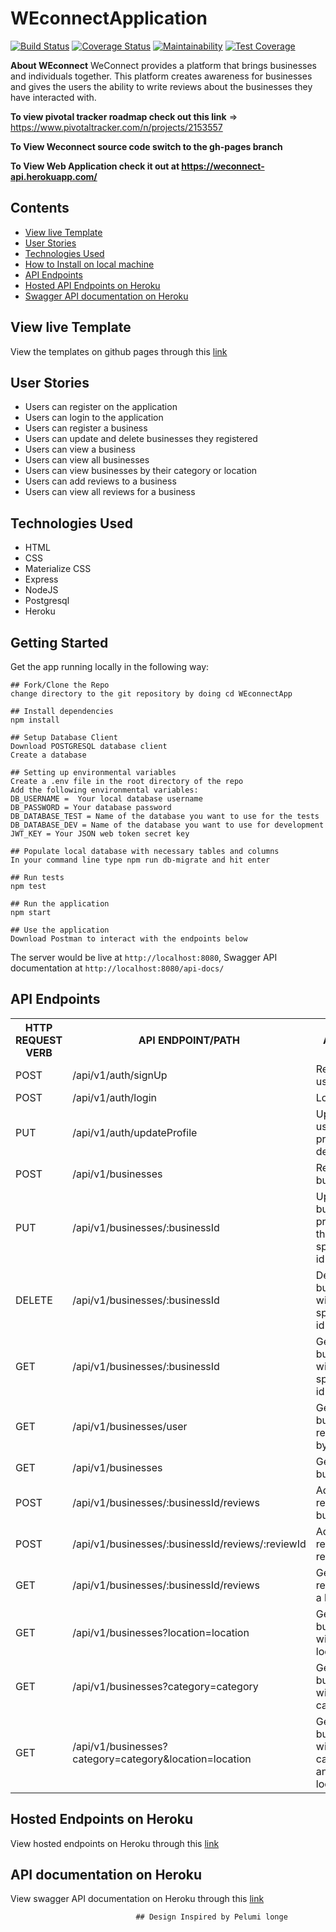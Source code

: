 # WEconnectApplication
[![Build Status](https://travis-ci.org/Daramola98/WEconnectApp.svg?branch=develop)](https://travis-ci.org/Daramola98/WEconnectApp) [![Coverage Status](https://coveralls.io/repos/github/Daramola98/WEconnectApp/badge.svg?branch=develop)](https://coveralls.io/github/Daramola98/WEconnectApp?branch=develop) [![Maintainability](https://api.codeclimate.com/v1/badges/0d95425a0e5fa2106ac8/maintainability)](https://codeclimate.com/github/Daramola98/WEconnectApp/maintainability) [![Test Coverage](https://api.codeclimate.com/v1/badges/0d95425a0e5fa2106ac8/test_coverage)](https://codeclimate.com/github/Daramola98/WEconnectApp/test_coverage)

**About WEconnect**
WeConnect provides a platform that brings businesses and individuals together. This platform
creates awareness for businesses and gives the users the ability to write reviews about the
businesses they have interacted with.

**To view pivotal tracker roadmap check out this link** => https://www.pivotaltracker.com/n/projects/2153557

**To View Weconnect source code switch to the gh-pages branch**

**To View Web Application check it out at https://weconnect-api.herokuapp.com/**

## Contents
- [View live Template](#view-live-template)
- [User Stories](#user-stories)
- [Technologies Used](#technologies-used)
- [How to Install on local machine](#getting-started)
- [API Endpoints](#api-endpoints)
- [Hosted API Endpoints on Heroku](#hosted-endpoints-on-heroku)
- [Swagger API documentation on Heroku](#api-documentation-on-heroku)

## View live Template
View the templates on github pages through this [link](https://daramola98.github.io/WEconnectApp/template)

## User Stories
* Users can register on the application
* Users can login to the application
* Users can register a business
* Users can update and delete businesses they registered
* Users can view a business
* Users can view all businesses
* Users can view businesses by their category or location
* Users can add reviews to a business
* Users can view all reviews for a business

## Technologies Used
* HTML
* CSS
* Materialize CSS
* Express
* NodeJS
* Postgresql
* Heroku

## Getting Started
Get the app running locally in the following way:
```
## Fork/Clone the Repo
change directory to the git repository by doing cd WEconnectApp

## Install dependencies
npm install

## Setup Database Client
Download POSTGRESQL database client
Create a database

## Setting up environmental variables
Create a .env file in the root directory of the repo
Add the following environmental variables:
DB_USERNAME =  Your local database username
DB_PASSWORD = Your database password
DB_DATABASE_TEST = Name of the database you want to use for the tests
DB_DATABASE_DEV = Name of the database you want to use for development
JWT_KEY = Your JSON web token secret key 

## Populate local database with necessary tables and columns
In your command line type npm run db-migrate and hit enter

## Run tests
npm test

## Run the application
npm start

## Use the application
Download Postman to interact with the endpoints below

```
The server would be live at `http://localhost:8080`,
Swagger API documentation at `http://localhost:8080/api-docs/`

## API Endpoints
<table>
  <tr>
      <th>HTTP REQUEST VERB</th>
      <th>API ENDPOINT/PATH</th>
      <th>ACTION</th>
  </tr>
  <tr>
      <td>POST</td>
      <td>/api/v1/auth/signUp</td>
      <td>Register a user</td>
  </tr>
  <tr>
      <td>POST</td>
      <td>/api/v1/auth/login</td>
      <td>Login user</td>
  </tr>
  <tr>
      <td>PUT</td>
      <td>/api/v1/auth/updateProfile</td>
      <td>Update user profile details</td>
  </tr>
  <tr>
      <td>POST</td>
      <td>/api/v1/businesses</td>
      <td>Register a business</td>
  </tr>
  <tr>
      <td>PUT</td>
      <td>/api/v1/businesses/:businessId</td>
      <td>Update a business profile with the specified id</td>
  </tr>
  <tr>
      <td>DELETE</td>
      <td>/api/v1/businesses/:businessId</td>
      <td>Delete a business with the specified id</td>
  </tr>
  <tr>
      <td>GET</td>
      <td>/api/v1/businesses/:businessId</td>
      <td>Get a business with the specified id</td>
  </tr>
  <tr>
      <td>GET</td>
      <td>/api/v1/businesses/user</td>
      <td>Get all businesses registered by a user</td>
  </tr>
  <tr>
      <td>GET</td>
      <td>/api/v1/businesses</td>
      <td>Get all businesses</td>
  </tr>
  <tr>
      <td>POST</td>
      <td>/api/v1/businesses/:businessId/reviews</td>
      <td>Add a review to a business</td>
  </tr>
  <tr>
      <td>POST</td>
      <td>/api/v1/businesses/:businessId/reviews/:reviewId</td>
      <td>Add a reply to a review</td>
  </tr>
  <tr>
      <td>GET</td>
      <td>/api/v1/businesses/:businessId/reviews</td>
      <td>Get all reviews for a business</td>
  </tr>
  <tr>
      <td>GET</td>
      <td>/api/v1/businesses?location=location</td>
      <td>Get businesses with a location</td>
  </tr>
  </tr>
      <td>GET</td>
      <td>/api/v1/businesses?category=category</td>
      <td>Get businesses with a category</td>
  </tr>
  <tr>
      <td>GET</td>
      <td>/api/v1/businesses?category=category&location=location</td>
      <td>Get businesses with a category and location</td>
  </tr>
</table>

## Hosted Endpoints on Heroku
View hosted endpoints on Heroku through this [link](https://weconnect-api.herokuapp.com/)

## API documentation on Heroku
View swagger API documentation on Heroku through this [link](https://weconnect-api.herokuapp.com/api-docs/)

                                ## Design Inspired by Pelumi longe
